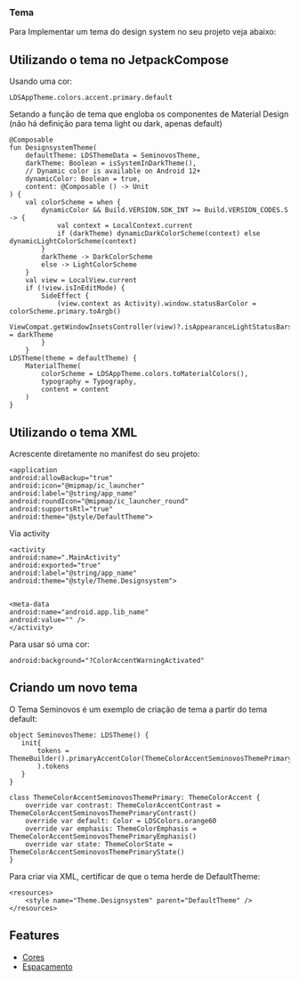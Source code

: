### Tema

Para Implementar um tema do design system no seu projeto veja abaixo:

## Utilizando o tema no JetpackCompose
Usando uma cor:
```
LDSAppTheme.colors.accent.primary.default
```
Setando a função de tema que engloba os componentes de Material Design (não há definição para tema light ou dark, apenas default)
```
@Composable
fun DesignsystemTheme(
    defaultTheme: LDSThemeData = SeminovosTheme,
    darkTheme: Boolean = isSystemInDarkTheme(),
    // Dynamic color is available on Android 12+
    dynamicColor: Boolean = true,
    content: @Composable () -> Unit
) {
    val colorScheme = when {
        dynamicColor && Build.VERSION.SDK_INT >= Build.VERSION_CODES.S -> {
            val context = LocalContext.current
            if (darkTheme) dynamicDarkColorScheme(context) else dynamicLightColorScheme(context)
        }
        darkTheme -> DarkColorScheme
        else -> LightColorScheme
    }
    val view = LocalView.current
    if (!view.isInEditMode) {
        SideEffect {
            (view.context as Activity).window.statusBarColor = colorScheme.primary.toArgb()
            ViewCompat.getWindowInsetsController(view)?.isAppearanceLightStatusBars = darkTheme
        }
    }
LDSTheme(theme = defaultTheme) {
    MaterialTheme(
        colorScheme = LDSAppTheme.colors.toMaterialColors(),
        typography = Typography,
        content = content
    )
}
```
## Utilizando o tema XML

Acrescente diretamente no manifest do seu projeto:
```
<application
android:allowBackup="true"
android:icon="@mipmap/ic_launcher"
android:label="@string/app_name"
android:roundIcon="@mipmap/ic_launcher_round"
android:supportsRtl="true"
android:theme="@style/DefaultTheme">
```
Via activity
```
<activity
android:name=".MainActivity"
android:exported="true"
android:label="@string/app_name"
android:theme="@style/Theme.Designsystem">


<meta-data
android:name="android.app.lib_name"
android:value="" />
</activity>
```
Para usar só uma cor:
```
android:background="?ColorAccentWarningActivated"
```

## Criando um novo tema

O Tema Seminovos é um exemplo de criação de tema a partir do tema default:
```
object SeminovosTheme: LDSTheme() {
   init{
       tokens = ThemeBuilder().primaryAccentColor(ThemeColorAccentSeminovosThemePrimary()).build(
       ).tokens
   }
}

class ThemeColorAccentSeminovosThemePrimary: ThemeColorAccent {
    override var contrast: ThemeColorAccentContrast = ThemeColorAccentSeminovosThemePrimaryContrast()
    override var default: Color = LDSColors.orange60
    override var emphasis: ThemeColorEmphasis = ThemeColorAccentSeminovosThemePrimaryEmphasis()
    override var state: ThemeColorState = ThemeColorAccentSeminovosThemePrimaryState()
}
```
Para criar via XML, certificar de que o tema herde de DefaultTheme:
```
<resources>
    <style name="Theme.Designsystem" parent="DefaultTheme" />
</resources>
```

## Features

* [Cores](color.md)
* [Espaçamento](spacing.md)